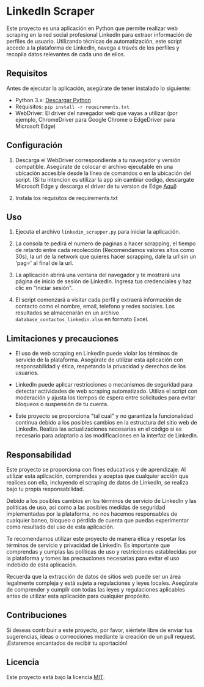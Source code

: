 # LinkedIn Scraper

Este proyecto es una aplicación en Python que permite realizar web scraping en la red social profesional LinkedIn para extraer información de perfiles de usuario. Utilizando técnicas de automatización, este script accede a la plataforma de LinkedIn, navega a través de los perfiles y recopila datos relevantes de cada uno de ellos.

## Requisitos

Antes de ejecutar la aplicación, asegúrate de tener instalado lo siguiente:

- Python 3.x: [Descargar Python](https://www.python.org/downloads/)
- Requisitos: `pip install -r requirements.txt`
- WebDriver: El driver del navegador web que vayas a utilizar (por ejemplo, ChromeDriver para Google Chrome o EdgeDriver para Microsoft Edge)

## Configuración

1. Descarga el WebDriver correspondiente a tu navegador y versión compatible. Asegúrate de colocar el archivo ejecutable en una ubicación accesible desde la línea de comandos o en la ubicación del script. (Si tu intencion es utilizar la app sin cambiar codigo, descargate Microsoft Edge y descarga el driver de tu version de Edge [Aquí](https://developer.microsoft.com/es-es/microsoft-edge/tools/webdriver/))

2. Instala los requisitos de requirements.txt

## Uso

1. Ejecuta el archivo `linkedin_scrapper.py` para iniciar la aplicación.

2. La consola te pedirá el numero de paginas a hacer scrapping, el tiempo de retardo entre cada recolección (Recomendamos valores altos como 30s), la url de la network que quieres hacer scrapping, dale la url sin un 'pag=' al final de la url.

3. La aplicación abrirá una ventana del navegador y te mostrará una página de inicio de sesión de LinkedIn. Ingresa tus credenciales y haz clic en "Iniciar sesión".

4. El script comenzará a visitar cada perfil y extraerá información de contacto como el nombre, email, telefono y redes sociales. Los resultados se almacenarán en un archivo `database_contactos_linkedin.xlsm` en formato Excel.

## Limitaciones y precauciones

- El uso de web scraping en LinkedIn puede violar los términos de servicio de la plataforma. Asegúrate de utilizar esta aplicación con responsabilidad y ética, respetando la privacidad y derechos de los usuarios.

- LinkedIn puede aplicar restricciones o mecanismos de seguridad para detectar actividades de web scraping automatizado. Utiliza el script con moderación y ajusta los tiempos de espera entre solicitudes para evitar bloqueos o suspensión de tu cuenta.

- Este proyecto se proporciona "tal cual" y no garantiza la funcionalidad continua debido a los posibles cambios en la estructura del sitio web de LinkedIn. Realiza las actualizaciones necesarias en el código si es necesario para adaptarlo a las modificaciones en la interfaz de LinkedIn.


## Responsabilidad

Este proyecto se proporciona con fines educativos y de aprendizaje. Al utilizar esta aplicación, comprendes y aceptas que cualquier acción que realices con ella, incluyendo el scraping de datos de LinkedIn, se realiza bajo tu propia responsabilidad.

Debido a los posibles cambios en los términos de servicio de LinkedIn y las políticas de uso, así como a las posibles medidas de seguridad implementadas por la plataforma, no nos hacemos responsables de cualquier baneo, bloqueo o pérdida de cuenta que puedas experimentar como resultado del uso de esta aplicación.

Te recomendamos utilizar este proyecto de manera ética y respetar los términos de servicio y privacidad de LinkedIn. Es importante que comprendas y cumplas las políticas de uso y restricciones establecidas por la plataforma y tomes las precauciones necesarias para evitar el uso indebido de esta aplicación.

Recuerda que la extracción de datos de sitios web puede ser un área legalmente compleja y está sujeta a regulaciones y leyes locales. Asegúrate de comprender y cumplir con todas las leyes y regulaciones aplicables antes de utilizar esta aplicación para cualquier propósito.

## Contribuciones

Si deseas contribuir a este proyecto, por favor, siéntete libre de enviar tus sugerencias, ideas o correcciones mediante la creación de un pull request. ¡Estaremos encantados de recibir tu aportación!

## Licencia

Este proyecto está bajo la licencia [MIT](LICENSE).
